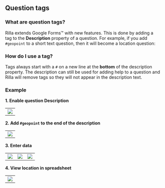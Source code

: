 ## Question tags

### What are question tags?
Rilla extends Google Forms™ with new features. This is done by adding a tag to the **Description** property of a question. For example, if you add `#geopoint` to a short text question, then it will become a location question:

### How do I use a tag?
Tags always start with a `#` on a new line at the **bottom** of the description property. The description can still be used for adding help to a question and Rilla will remove tags so they will not appear in the description text.

### Example
**1. Enable question Description**
<table>
<tr>
<td><img src="{{ site.baseurl }}/assets/img/q_tags.png" /></td>
</tr>
</table>

**2. Add `#geopoint` to the end of the description**
<table>
<tr>
<td><img src="{{ site.baseurl }}/assets/img/q_tags_0.png" /></td>
</tr>
</table>

**3. Enter data**
<table>
<tr>
<td><img src="{{ site.baseurl }}/assets/img/q_tags_1.png" /></td>
<td><img src="{{ site.baseurl }}/assets/img/q_tags_2.png" /></td>
<td><img src="{{ site.baseurl }}/assets/img/q_tags_3.png" /></td>
</tr>
</table>

**4. View location in spreadsheet**
<table>
<tr>
<td><img src="{{ site.baseurl }}/assets/img/q_tags_4.png" /></td>
</tr>
</table>